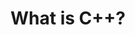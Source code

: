 ---
id: what-is-cpp
title: What is C++?
sidebar_label: What is C++?
sidebar_position: 1
tags: [c++, what-is-c++, introduction-to-c++]
description: In this tutorial, you will learn about the C++ programming language, what it is, its features, and its applications.
---